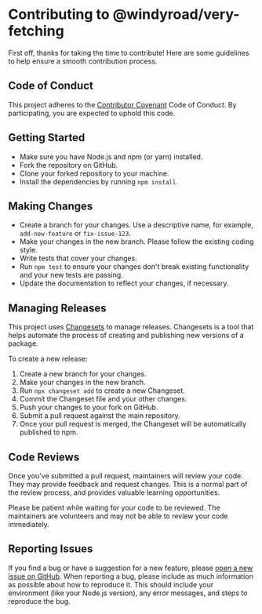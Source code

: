 # Contributing to @windyroad/very-fetching

First off, thanks for taking the time to contribute! Here are some guidelines to help ensure a smooth contribution process.

## Code of Conduct

This project adheres to the [Contributor Covenant](https://www.contributor-covenant.org/) Code of Conduct. By participating, you are expected to uphold this code.

## Getting Started

- Make sure you have Node.js and npm (or yarn) installed.
- Fork the repository on GitHub.
- Clone your forked repository to your machine.
- Install the dependencies by running `npm install`.

## Making Changes

- Create a branch for your changes. Use a descriptive name, for example, `add-new-feature` or `fix-issue-123`.
- Make your changes in the new branch. Please follow the existing coding style.
- Write tests that cover your changes.
- Run `npm test` to ensure your changes don't break existing functionality and your new tests are passing.
- Update the documentation to reflect your changes, if necessary.

## Managing Releases

This project uses [Changesets](https://github.com/atlassian/changesets) to manage releases. Changesets is a tool that helps automate the process of creating and publishing new versions of a package.

To create a new release:

1. Create a new branch for your changes.
2. Make your changes in the new branch.
3. Run `npx changeset add` to create a new Changeset.
4. Commit the Changeset file and your other changes.
5. Push your changes to your fork on GitHub.
6. Submit a pull request against the main repository.
7. Once your pull request is merged, the Changeset will be automatically published to npm.

## Code Reviews

Once you've submitted a pull request, maintainers will review your code. They may provide feedback and request changes. This is a normal part of the review process, and provides valuable learning opportunities.

Please be patient while waiting for your code to be reviewed. The maintainers are volunteers and may not be able to review your code immediately.

## Reporting Issues

If you find a bug or have a suggestion for a new feature, please [open a new issue on GitHub](https://github.com/windyroad/very-fetching/issues). When reporting a bug, please include as much information as possible about how to reproduce it. This should include your environment (like your Node.js version), any error messages, and steps to reproduce the bug.